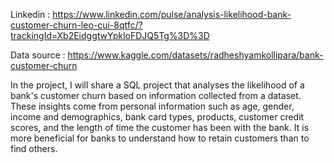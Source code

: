 Linkedin : https://www.linkedin.com/pulse/analysis-likelihood-bank-customer-churn-leo-cui-8qtfc/?trackingId=Xb2EidggtwYpkloFDJQ5Tg%3D%3D

Data source : https://www.kaggle.com/datasets/radheshyamkollipara/bank-customer-churn


In the project, I will share a SQL project that analyses the likelihood of a bank's customer churn based on information collected from a dataset. These insights come from personal information such as age, gender, income and demographics, bank card types, products, customer credit scores, and the length of time the customer has been with the bank. It is more beneficial for banks to understand how to retain customers than to find others.